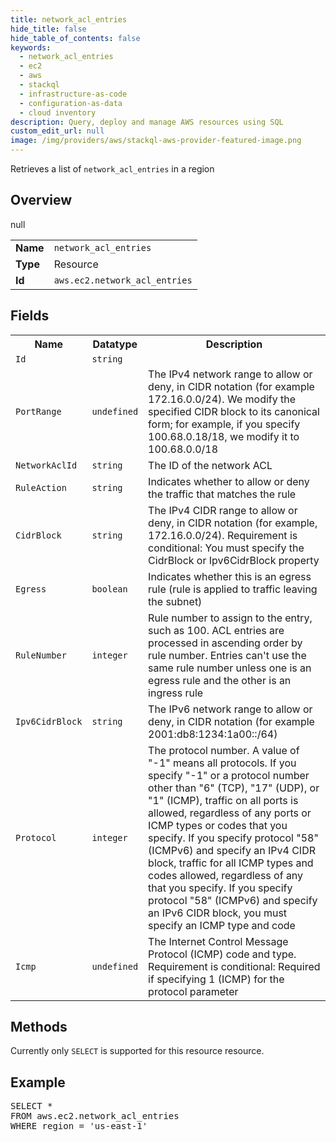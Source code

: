 ```yaml
---
title: network_acl_entries
hide_title: false
hide_table_of_contents: false
keywords:
  - network_acl_entries
  - ec2
  - aws
  - stackql
  - infrastructure-as-code
  - configuration-as-data
  - cloud inventory
description: Query, deploy and manage AWS resources using SQL
custom_edit_url: null
image: /img/providers/aws/stackql-aws-provider-featured-image.png
---
```

Retrieves a list of <code>network_acl_entries</code> in a region

## Overview
<table><tbody>
<tr><td><b>Name</b></td><td><code>network_acl_entries</code></td></tr>
<tr><td><b>Type</b></td><td>Resource</td></tr>
null
<tr><td><b>Id</b></td><td><code>aws.ec2.network_acl_entries</code></td></tr>
</tbody></table>

## Fields
<table><tbody>
<tr><th>Name</th><th>Datatype</th><th>Description</th></tr>
<tr><td><code>Id</code></td><td><code>string</code></td><td></td></tr><tr><td><code>PortRange</code></td><td><code>undefined</code></td><td>The IPv4 network range to allow or deny, in CIDR notation (for example 172.16.0.0/24). We modify the specified CIDR block to its canonical form; for example, if you specify 100.68.0.18/18, we modify it to 100.68.0.0/18</td></tr><tr><td><code>NetworkAclId</code></td><td><code>string</code></td><td>The ID of the network ACL</td></tr><tr><td><code>RuleAction</code></td><td><code>string</code></td><td>Indicates whether to allow or deny the traffic that matches the rule</td></tr><tr><td><code>CidrBlock</code></td><td><code>string</code></td><td>The IPv4 CIDR range to allow or deny, in CIDR notation (for example, 172.16.0.0/24). Requirement is conditional: You must specify the CidrBlock or Ipv6CidrBlock property</td></tr><tr><td><code>Egress</code></td><td><code>boolean</code></td><td>Indicates whether this is an egress rule (rule is applied to traffic leaving the subnet)</td></tr><tr><td><code>RuleNumber</code></td><td><code>integer</code></td><td>Rule number to assign to the entry, such as 100. ACL entries are processed in ascending order by rule number. Entries can't use the same rule number unless one is an egress rule and the other is an ingress rule</td></tr><tr><td><code>Ipv6CidrBlock</code></td><td><code>string</code></td><td>The IPv6 network range to allow or deny, in CIDR notation (for example 2001:db8:1234:1a00::/64)</td></tr><tr><td><code>Protocol</code></td><td><code>integer</code></td><td>The protocol number. A value of "-1" means all protocols. If you specify "-1" or a protocol number other than "6" (TCP), "17" (UDP), or "1" (ICMP), traffic on all ports is allowed, regardless of any ports or ICMP types or codes that you specify. If you specify protocol "58" (ICMPv6) and specify an IPv4 CIDR block, traffic for all ICMP types and codes allowed, regardless of any that you specify. If you specify protocol "58" (ICMPv6) and specify an IPv6 CIDR block, you must specify an ICMP type and code</td></tr><tr><td><code>Icmp</code></td><td><code>undefined</code></td><td>The Internet Control Message Protocol (ICMP) code and type. Requirement is conditional: Required if specifying 1 (ICMP) for the protocol parameter</td></tr>
</tbody></table>

## Methods
Currently only <code>SELECT</code> is supported for this resource resource.

## Example
<pre>
SELECT * 
FROM aws.ec2.network_acl_entries
WHERE region = 'us-east-1'
</pre>
